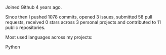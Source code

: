 Joined Github 4 years ago.

Since then I pushed 1078 commits, opened 3 issues, submitted 58 pull requests, received 0 stars across 3 personal projects and contributed to 11 public repositories.

Most used languages across my projects:

 Python 